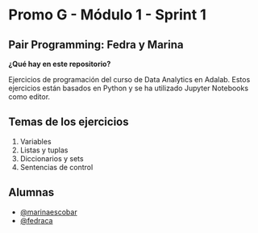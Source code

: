 # Promo G - Módulo 1 - Sprint 1
## Pair Programming: Fedra y Marina
**¿Qué hay en este repositorio?**</p>
Ejercicios de programación del curso de Data Analytics en Adalab. Estos ejercicios están basados en Python y se ha utilizado Jupyter Notebooks como editor.

## Temas de los ejercicios

1. Variables
2. Listas y tuplas
3. Diccionarios y sets
4. Sentencias de control

## Alumnas

- [@marinaescobar](https://www.github.com/marinaescobar)
- [@fedraca](https://www.github.com/fedraca)